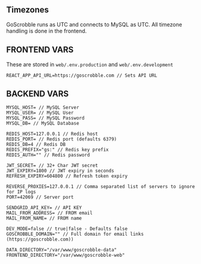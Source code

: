 ## Timezones
GoScrobble runs as UTC and connects to MySQL as UTC. All timezone handling is done in the frontend.

## FRONTEND VARS
These are stored in `web/.env.production` and `web/.env.development`

    REACT_APP_API_URL=https://goscrobble.com // Sets API URL


## BACKEND VARS
    MYSQL_HOST= // MySQL Server
    MYSQL_USER= // MySQL User
    MYSQL_PASS= // MySQL Password
    MYSQL_DB= // MySQL Database

    REDIS_HOST=127.0.0.1 // Redis host
    REDIS_PORT= // Redis port (defaults 6379)
    REDIS_DB=4 // Redis DB
    REDIS_PREFIX="gs:" // Redis key prefix
    REDIS_AUTH="" // Redis password

    JWT_SECRET= // 32+ Char JWT secret
    JWT_EXPIRY=1800 // JWT expiry in seconds
    REFRESH_EXPIRY=604800 // Refresh token expiry

    REVERSE_PROXIES=127.0.0.1 // Comma separated list of servers to ignore for IP logs
    PORT=42069 // Server port

    SENDGRID_API_KEY= // API KEY
    MAIL_FROM_ADDRESS= // FROM email
    MAIL_FROM_NAME= // FROM name

    DEV_MODE=false // true|false - Defaults false
    GOSCROBBLE_DOMAIN="" // Full domain for email links (https://goscrobble.com))
    
    DATA_DIRECTORY="/var/www/goscrobble-data"
    FRONTEND_DIRECTORY="/var/www/goscrobble-web"
    
